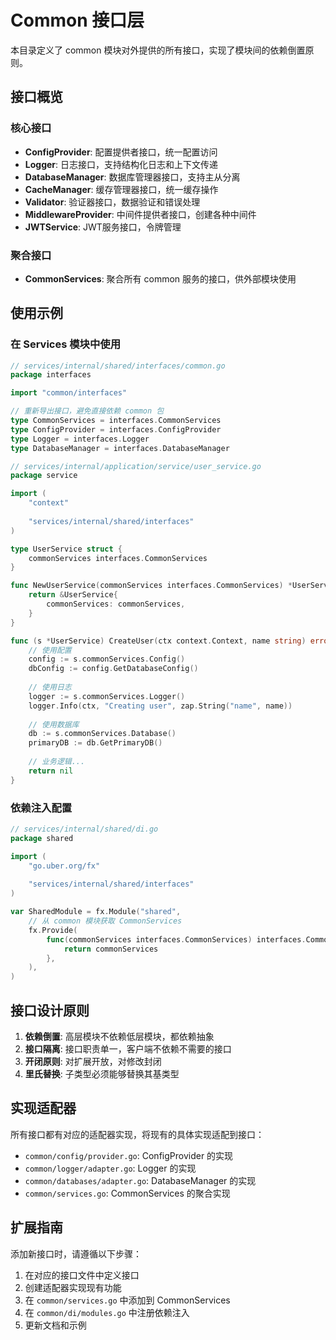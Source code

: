 # Common 接口层

本目录定义了 common 模块对外提供的所有接口，实现了模块间的依赖倒置原则。

## 接口概览

### 核心接口

- **ConfigProvider**: 配置提供者接口，统一配置访问
- **Logger**: 日志接口，支持结构化日志和上下文传递
- **DatabaseManager**: 数据库管理器接口，支持主从分离
- **CacheManager**: 缓存管理器接口，统一缓存操作
- **Validator**: 验证器接口，数据验证和错误处理
- **MiddlewareProvider**: 中间件提供者接口，创建各种中间件
- **JWTService**: JWT服务接口，令牌管理

### 聚合接口

- **CommonServices**: 聚合所有 common 服务的接口，供外部模块使用

## 使用示例

### 在 Services 模块中使用

```go
// services/internal/shared/interfaces/common.go
package interfaces

import "common/interfaces"

// 重新导出接口，避免直接依赖 common 包
type CommonServices = interfaces.CommonServices
type ConfigProvider = interfaces.ConfigProvider
type Logger = interfaces.Logger
type DatabaseManager = interfaces.DatabaseManager
```

```go
// services/internal/application/service/user_service.go
package service

import (
    "context"
    
    "services/internal/shared/interfaces"
)

type UserService struct {
    commonServices interfaces.CommonServices
}

func NewUserService(commonServices interfaces.CommonServices) *UserService {
    return &UserService{
        commonServices: commonServices,
    }
}

func (s *UserService) CreateUser(ctx context.Context, name string) error {
    // 使用配置
    config := s.commonServices.Config()
    dbConfig := config.GetDatabaseConfig()
    
    // 使用日志
    logger := s.commonServices.Logger()
    logger.Info(ctx, "Creating user", zap.String("name", name))
    
    // 使用数据库
    db := s.commonServices.Database()
    primaryDB := db.GetPrimaryDB()
    
    // 业务逻辑...
    return nil
}
```

### 依赖注入配置

```go
// services/internal/shared/di.go
package shared

import (
    "go.uber.org/fx"
    
    "services/internal/shared/interfaces"
)

var SharedModule = fx.Module("shared",
    // 从 common 模块获取 CommonServices
    fx.Provide(
        func(commonServices interfaces.CommonServices) interfaces.CommonServices {
            return commonServices
        },
    ),
)
```

## 接口设计原则

1. **依赖倒置**: 高层模块不依赖低层模块，都依赖抽象
2. **接口隔离**: 接口职责单一，客户端不依赖不需要的接口
3. **开闭原则**: 对扩展开放，对修改封闭
4. **里氏替换**: 子类型必须能够替换其基类型

## 实现适配器

所有接口都有对应的适配器实现，将现有的具体实现适配到接口：

- `common/config/provider.go`: ConfigProvider 的实现
- `common/logger/adapter.go`: Logger 的实现  
- `common/databases/adapter.go`: DatabaseManager 的实现
- `common/services.go`: CommonServices 的聚合实现

## 扩展指南

添加新接口时，请遵循以下步骤：

1. 在对应的接口文件中定义接口
2. 创建适配器实现现有功能
3. 在 `common/services.go` 中添加到 CommonServices
4. 在 `common/di/modules.go` 中注册依赖注入
5. 更新文档和示例